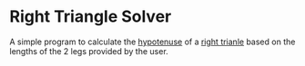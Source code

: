 # Right Triangle Solver 
A simple program to calculate the [hypotenuse](https://en.wikipedia.org/wiki/Hypotenuse) of a [right trianle](https://en.wikipedia.org/wiki/Right_triangle) 
based on the lengths of the 2 legs provided by the user.  
